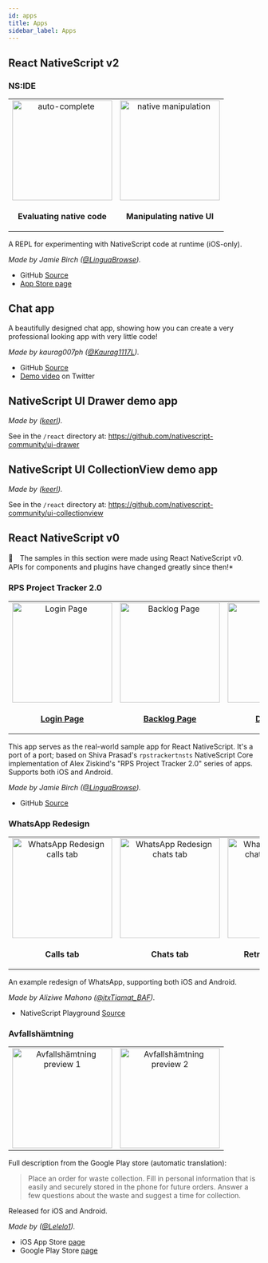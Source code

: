 ```yaml
---
id: apps
title: Apps
sidebar_label: Apps
---
```

<!-- contributors: [shirakaba] -->

## React NativeScript v2

### NS:IDE

<table>
    <tbody>
        <tr>
            <td align="center" valign="middle">
                <img alt="auto-complete" src="/img/sample-apps/nside-auto-complete.png" width="200px" </img>
            </td>
            <td align="center" valign="middle">
                <img alt="native manipulation" src="/img/sample-apps/nside-native-manipulation.png" width="200px"</img>
            </td>
        </tr>
        <tr>
            <td align="center" valign="middle">
                <p><b>Evaluating native code</b></p>
            </td>
            <td align="center" valign="middle">
                <p><b>Manipulating native UI</b></p>
            </td>
        </tr>
    </tbody>
</table>

A REPL for experimenting with NativeScript code at runtime (iOS-only).

*Made by Jamie Birch ([@LinguaBrowse](https://twitter.com/LinguaBrowse)).*

* GitHub [Source](https://github.com/shirakaba/nside)
* [App Store page](https://itunes.apple.com/us/app/nside/id1446068686?ls=1&mt=8)

## Chat app

A beautifully designed chat app, showing how you can create a very professional looking app with very little code!

*Made by kaurag007ph ([@Kaurag1117L](https://twitter.com/Kaurag1117L)).*

* GitHub [Source](https://github.com/kaurag007ph/react-nativescript-chat-app/)
* [Demo video](https://twitter.com/Kaurag1117L/status/1321842717844885508?s=20) on Twitter

## NativeScript UI Drawer demo app

*Made by ([keerl](https://github.com/keerl)).*

See in the `/react` directory at: https://github.com/nativescript-community/ui-drawer

## NativeScript UI CollectionView demo app

*Made by ([keerl](https://github.com/keerl)).*

See in the `/react` directory at: https://github.com/nativescript-community/ui-collectionview

## React NativeScript v0

🚨　The samples in this section were made using React NativeScript v0. APIs for components and plugins have changed greatly since then!*

### RPS Project Tracker 2.0

<table>
    <tbody>
        <tr>
            <td align="center" valign="middle">
                <img alt="Login Page" width="200px" src="/img/sample-apps/rpstrackerrns-login-page.png"/>
            </td>
            <td align="center" valign="middle">
                <img alt="Backlog Page" width="200px" src="/img/sample-apps/rpstrackerrns-backlog-page.png"/>
            </td>
            <td align="center" valign="middle">
                <img alt="Detail Page" width="200px" src="/img/sample-apps/rpstrackerrns-detail-page.png"/>
            </td>
        </tr>
        <tr>
            <td align="center" valign="middle">
                <p><b><a href="https://github.com/shirakaba/rpstrackerrns/tree/master/app/views/pages/login/LoginPage.tsx">Login Page</a></b></p>
            </td>
            <td align="center" valign="middle">
                <p><b><a href="https://github.com/shirakaba/rpstrackerrns/tree/master/app/views/pages/backlog/BacklogPage.tsx">Backlog Page</a></b></p>
            </td>
            <td align="center" valign="middle">
                <p><b><a href="https://github.com/shirakaba/rpstrackerrns/blob/master/app/views/pages/detail/DetailPage.tsx">Detail Page</a></b></p>
            </td>
        </tr>
    </tbody>
</table>

This app serves as the real-world sample app for React NativeScript. It's a port of a port; based on Shiva Prasad's `rpstrackertnsts` NativeScript Core implementation of Alex Ziskind's "RPS Project Tracker 2.0" series of apps. Supports both iOS and Android.

*Made by Jamie Birch ([@LinguaBrowse](https://twitter.com/LinguaBrowse)).*

* GitHub [Source](https://github.com/shirakaba/rpstrackerrns)


### WhatsApp Redesign

<table>
    <tbody>
        <tr>
            <td align="center" valign="middle">
                <img alt="WhatsApp Redesign calls tab" src="/img/sample-apps/wa-1.jpg" width="200px" </img>
            </td>
            <td align="center" valign="middle">
                <img alt="WhatsApp Redesign chats tab" src="/img/sample-apps/wa-2.jpg" width="200px"</img>
            </td>
            <td align="center" valign="middle">
                <img alt="WhatsApp Redesign chats tab, header retracted" src="/img/sample-apps/wa-3.jpg" width="200px"</img>
            </td>
        </tr>
        <tr>
            <td align="center" valign="middle">
                <p><b>Calls tab</b></p>
            </td>
            <td align="center" valign="middle">
                <p><b>Chats tab</b></p>
            </td>
            <td align="center" valign="middle">
                <p><b>Retracted header</b></p>
            </td>
        </tr>
    </tbody>
</table>

An example redesign of WhatsApp, supporting both iOS and Android.

*Made by Aliziwe Mahono ([@itxTiamat_BAF](https://twitter.com/itxTiamat_BAF)).*

* NativeScript Playground [Source](https://play.nativescript.org/?template=play-react&id=QahdpV&v=2)


### Avfallshämtning

<table>
    <tbody>
        <tr>
            <td align="center" valign="middle">
                <img alt="Avfallshämtning preview 1" src="/img/sample-apps/avfallshamtning-ios-1.png" width="200px" </img>
            </td>
            <td align="center" valign="middle">
                <img alt="Avfallshämtning preview 2" src="/img/sample-apps/avfallshamtning-ios-2.png" width="200px"</img>
            </td>
        </tr>
    </tbody>
</table>

Full description from the Google Play store (automatic translation):

> Place an order for waste collection. Fill in personal information that is easily and securely stored in the phone for future orders. Answer a few questions about the waste and suggest a time for collection.

Released for iOS and Android.

*Made by ([@Lelelo1](https://github.com/lelelo1)).*

* iOS App Store [page](https://apps.apple.com/se/app/avfallshämtning/id1489799609?l=en)
* Google Play Store [page](https://play.google.com/store/apps/details?id=org.nativescript.avfallshamtning)


